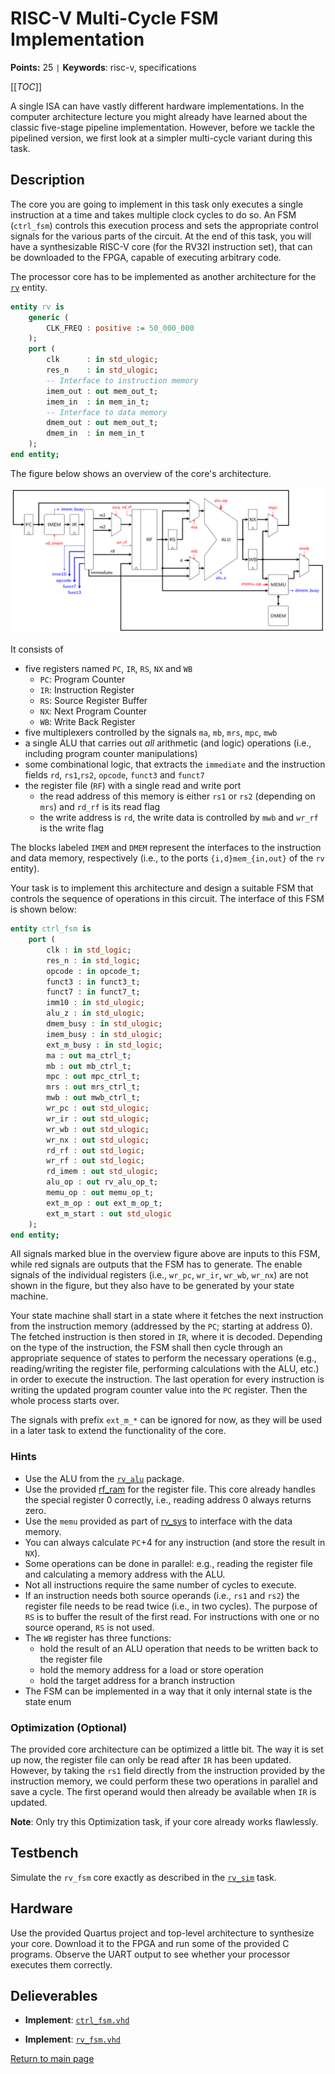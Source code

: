 
# RISC-V Multi-Cycle FSM Implementation

**Points:** 25 `|` **Keywords**: risc-v, specifications

[[_TOC_]]

A single ISA can have vastly different hardware implementations.
In the computer architecture lecture you might already have learned about the classic five-stage pipeline implementation.
However, before we tackle the pipelined version, we first look at a simpler multi-cycle variant during this task.



## Description

The core you are going to implement in this task only executes a single instruction at a time and takes multiple clock cycles to do so.
An FSM (`ctrl_fsm`) controls this execution process and sets the appropriate control signals for the various parts of the circuit.
At the end of this task, you will have a synthesizable RISC-V core (for the RV32I instruction set), that can be downloaded to the FPGA, capable of executing arbitrary code.

The processor core has to be implemented as another architecture for the [`rv`](../../../lib/rv_sys/src/rv.vhd) entity.


```vhdl
entity rv is
	generic (
		CLK_FREQ : positive := 50_000_000
	);
	port (
		clk      : in std_ulogic;
		res_n    : in std_ulogic;
		-- Interface to instruction memory
		imem_out : out mem_out_t;
		imem_in  : in mem_in_t;
		-- Interface to data memory
		dmem_out : out mem_out_t;
		dmem_in  : in mem_in_t
	);
end entity;
```


The figure below shows an overview of the core's architecture.


![Circuit Overview](.mdata/overview.svg)

It consists of

 * five registers named `PC`, `IR`, `RS`, `NX` and `WB`
   * `PC`: Program Counter
   * `IR`: Instruction Register
   * `RS`: Source Register Buffer
   * `NX`: Next Program Counter
   * `WB`: Write Back Register
 * five multiplexers controlled by the signals `ma`, `mb`, `mrs`, `mpc`, `mwb`
 * a single ALU that carries out *all* arithmetic (and logic) operations (i.e., including program counter manipulations)
 * some combinational logic, that extracts the `immediate` and the instruction fields `rd`, `rs1`,`rs2`, `opcode`, `funct3` and `funct7`
 * the register file (`RF`) with a single read and write port
   * the read address of this memory is either `rs1` or `rs2` (depending on `mrs`) and `rd_rf` is its read flag
   * the write address is `rd`, the write data is controlled by `mwb` and `wr_rf` is the write flag

The blocks labeled `IMEM` and `DMEM` represent the interfaces to the instruction and data memory, respectively (i.e., to the ports `{i,d}mem_{in,out}` of the `rv` entity).

Your task is to implement this architecture and design a suitable FSM that controls the sequence of operations in this circuit.
The interface of this FSM is shown below:


```vhdl
entity ctrl_fsm is
	port (
		clk : in std_logic;
		res_n : in std_logic;
		opcode : in opcode_t;
		funct3 : in funct3_t;
		funct7 : in funct7_t;
		imm10 : in std_ulogic;
		alu_z : in std_ulogic;
		dmem_busy : in std_ulogic;
		imem_busy : in std_ulogic;
		ext_m_busy : in std_logic;
		ma : out ma_ctrl_t;
		mb : out mb_ctrl_t;
		mpc : out mpc_ctrl_t;
		mrs : out mrs_ctrl_t;
		mwb : out mwb_ctrl_t;
		wr_pc : out std_ulogic;
		wr_ir : out std_ulogic;
		wr_wb : out std_ulogic;
		wr_nx : out std_ulogic;
		rd_rf : out std_logic;
		wr_rf : out std_logic;
		rd_imem : out std_ulogic;
		alu_op : out rv_alu_op_t;
		memu_op : out memu_op_t;
		ext_m_op : out ext_m_op_t;
		ext_m_start : out std_ulogic
	);
end entity;
```



All signals marked blue in the overview figure above are inputs to this FSM, while red signals are outputs that the FSM has to generate.
The enable signals of the individual registers (i.e., `wr_pc`, `wr_ir`, `wr_wb`, `wr_nx`) are not shown in the figure, but they also have to be generated by your state machine.

Your state machine shall start in a state where it fetches the next instruction from the instruction memory (addressed by the `PC`; starting at address 0).
The fetched instruction is then stored in `IR`, where it is decoded.
Depending on the type of the instruction, the FSM shall then cycle through an appropriate sequence of states to perform the necessary operations (e.g., reading/writing the register file, performing calculations with the ALU, etc.) in order to execute the instruction.
The last operation for every instruction is writing the updated program counter value into the `PC` register.
Then the whole process starts over.

The signals with prefix `ext_m_*` can be ignored for now, as they will be used in a later task to extend the functionality of the core.




### Hints

* Use the ALU from the [`rv_alu`](../../../lib/rv_alu/doc.md) package.
* Use the provided [rf_ram](./src/rf_ram.vhd) for the register file. This core already handles the special register 0 correctly, i.e., reading address 0 always returns zero.
* Use the `memu` provided as part of [rv_sys](../../../lib/rv_sys/doc.md) to interface with the data memory.
* You can always calculate `PC`+4 for any instruction (and store the result in `NX`).
* Some operations can be done in parallel: e.g., reading the register file and calculating a memory address with the ALU.
* Not all instructions require the same number of cycles to execute.
* If an instruction needs both source operands (i.e., `rs1` and `rs2`) the register file needs to be read twice (i.e., in two cycles). The purpose of `RS` is to buffer the result of the first read. For instructions with one or no source operand, `RS` is not used.
* The `WB` register has three functions:
  * hold the result of an ALU operation that needs to be written back to the register file
  * hold the memory address for a load or store operation
  * hold the target address for a branch instruction
* The FSM can be implemented in a way that it only internal state is the state enum




### Optimization (Optional)

The provided core architecture can be optimized a little bit.
The way it is set up now, the register file can only be read after `IR` has been updated.
However, by taking the `rs1` field directly from the instruction provided by the instruction memory, we could perform these two operations in parallel and save a cycle.
The first operand would then already be available when `IR` is updated.

**Note**: Only try this Optimization task, if your core already works flawlessly.




## Testbench

Simulate the `rv_fsm` core exactly as described in the [`rv_sim`](../rv_sim/task.md) task.




## Hardware

Use the provided Quartus project and top-level architecture to synthesize your core.
Download it to the FPGA and run some of the provided C programs.
Observe the UART output to see whether your processor executes them correctly.



## Delieverables

- **Implement**: [`ctrl_fsm.vhd`](src/ctrl_fsm.vhd)

- **Implement**: [`rv_fsm.vhd`](src/rv_fsm.vhd)


[Return to main page](../../../README.md)
